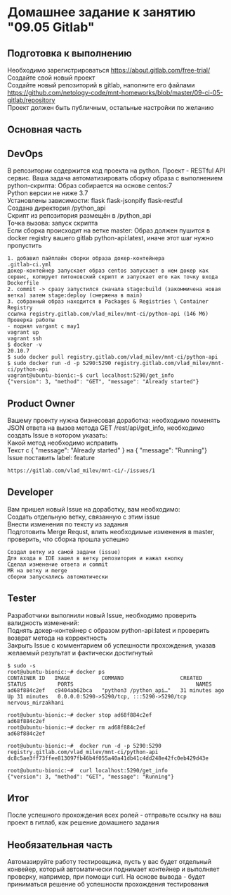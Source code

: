 # Домашнее задание к занятию "09.05 Gitlab"

## Подготовка к выполнению
Необходимо зарегистрироваться https://about.gitlab.com/free-trial/   
Создайте свой новый проект  
Создайте новый репозиторий в gitlab, наполните его файлами https://github.com/netology-code/mnt-homeworks/blob/master/09-ci-05-gitlab/repository    
Проект должен быть публичным, остальные настройки по желанию  


## Основная часть  
## DevOps  
В репозитории содержится код проекта на python. Проект - RESTful API сервис. Ваша задача автоматизировать сборку образа с выполнением python-скрипта:
Образ собирается на основе centos:7  
Python версии не ниже 3.7  
Установлены зависимости: flask flask-jsonpify flask-restful  
Создана директория /python_api  
Скрипт из репозитория размещён в /python_api  
Точка вызова: запуск скрипта  
Если сборка происходит на ветке master: Образ должен пушится в docker registry вашего gitlab python-api:latest, иначе этот шаг нужно пропустить  
```
1. добавил пайплайн сборки образа докер-контейнера
.gitlab-ci.yml
докер-контейнер запускает образ centos запускает в нем докер как сервис, копирует питоновский скрипт и запускает его как точку входа
Dockerfile
2. commit -> сразу запустился сначала stage:build (закоммичена новая ветка) затем stage:deploy (смержена в main)
3. собранный образ находится в Packages & Registries \ Container Registry
ссылка registry.gitlab.com/vlad_milev/mnt-ci/python-api (146 Мб)
Проверка работы
- поднял vargant c may1
vagrant up
vagrant ssh
$ docker -v
20.10.7
$ sudo docker pull registry.gitlab.com/vlad_milev/mnt-ci/python-api
$ sudo docker run -d -p 5290:5290 registry.gitlab.com/vlad_milev/mnt-ci/python-api
vagrant@ubuntu-bionic:~$ curl localhost:5290/get_info
{"version": 3, "method": "GET", "message": "Already started"}
```

## Product Owner
Вашему проекту нужна бизнесовая доработка: необходимо поменять JSON ответа на вызов метода GET /rest/api/get_info, необходимо создать Issue в котором указать:  
Какой метод необходимо исправить  
Текст с { "message": "Already started" } на { "message": "Running"}  
Issue поставить label: feature  
```
https://gitlab.com/vlad_milev/mnt-ci/-/issues/1
```

## Developer
Вам пришел новый Issue на доработку, вам необходимо:  
Создать отдельную ветку, связанную с этим issue  
Внести изменения по тексту из задания  
Подготовить Merge Requst, влить необходимые изменения в master, проверить, что сборка прошла успешно  
```
Создал ветку из самой задачи (issue) 
Для входа в IDE зашел в ветку репозитория и нажал кнопку
Сделал изменение ответа и commit
MR на ветку и merge
сборки запускались автоматически
```

## Tester
Разработчики выполнили новый Issue, необходимо проверить валидность изменений:  
Поднять докер-контейнер с образом python-api:latest и проверить возврат метода на корректность  
Закрыть Issue с комментарием об успешности прохождения, указав желаемый результат и фактически достигнутый  
```
$ sudo -s
root@ubuntu-bionic:~# docker ps
CONTAINER ID   IMAGE          COMMAND                  CREATED          STATUS          PORTS                                       NAMES
ad68f884c2ef   c9404ab62bca   "python3 /python_api…"   31 minutes ago   Up 31 minutes   0.0.0.0:5290->5290/tcp, :::5290->5290/tcp   nervous_mirzakhani

root@ubuntu-bionic:~# docker stop ad68f884c2ef
ad68f884c2ef
root@ubuntu-bionic:~# docker rm ad68f884c2ef
ad68f884c2ef

root@ubuntu-bionic:~#  docker run -d -p 5290:5290 registry.gitlab.com/vlad_milev/mnt-ci/python-api
dc8c5ae3ff73ffee813097fb46b4f055a40a41db41c4dd248e42fc0eb429d43e

root@ubuntu-bionic:~#  curl localhost:5290/get_info
{"version": 3, "method": "GET", "message": "Running"}
```

## Итог
После успешного прохождения всех ролей - отправьте ссылку на ваш проект в гитлаб, как решение домашнего задания

## Необязательная часть
Автомазируйте работу тестировщика, пусть у вас будет отдельный конвейер, который автоматически поднимает контейнер и выполняет проверку, например, при помощи curl. На основе вывода - будет приниматься решение об успешности прохождения тестирования
